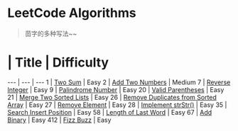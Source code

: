 # LeetCode Algorithms

> 茴字的多种写法~~

#   |   Title   |   Difficulty
--- |   --- |    ---
1   |   [Two Sum](1.Two_Sum.md) |   Easy
2   |   [Add Two Numbers](2.Add_Two_Numbers.md) |   Medium
7   |   [Reverse Integer](7.Reverse_Integer.md) |   Easy
9   |   [Palindrome Number](9.Palindrome_Number.md) |   Easy
20   |   [Valid Parentheses](20.Valid_Parentheses.md) |   Easy
21   |   [Merge Two Sorted Lists](21.Merge_Two_Sorted_Lists.md) |   Easy
26   |   [Remove Duplicates from Sorted Array](26.Remove_Duplicates_from_Sorted_Array.md) |   Easy
27   |   [Remove Element](27.Remove_Element.md) |   Easy
28   |   [Implement strStr()](28.Implement_strStr.md) |   Easy
35   |   [Search Insert Position](35.Search_Insert_Position.md) |   Easy
58   |   [Length of Last Word](58.Length_of_Last_Word.md) |   Easy
67   |   [Add Binary](67.Add_Binary.md) |   Easy
412   |   [Fizz Buzz](412.Fizz_Buzz.md) |   Easy
